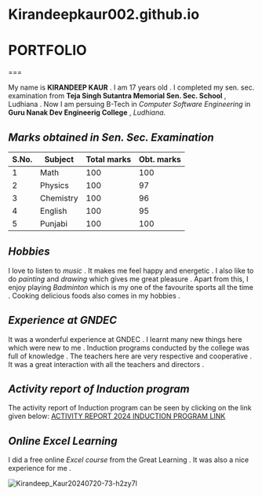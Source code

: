 # Kirandeepkaur002.github.io
# PORTFOLIO
===


My name is **KIRANDEEP KAUR** . I am 17 years old . I completed my sen. sec. examination from **Teja Singh Sutantra Memorial Sen. Sec. School** , Ludhiana . Now I am persuing B-Tech in _Computer Software Engineering_ in **Guru Nanak Dev Engineerig College** , *Ludhiana*.


## _Marks obtained in Sen. Sec. Examination_

S.No. | Subject | Total marks | Obt. marks
---|---|---|---
1 | Math | 100 | 100
2 | Physics | 100 | 97
3 | Chemistry | 100 | 96
4 | English | 100 | 95
5 | Punjabi | 100 | 100


## _Hobbies_

I love to listen to *music* . It makes me feel happy and energetic . I also like to do *painting* and *drawing* which gives me great pleasure . Apart from this, I enjoy playing *Badminton* which is my one of the favourite sports all the time . Cooking delicious foods also comes in my hobbies .

## _Experience at GNDEC_

It was a wonderful experience at GNDEC . I learnt many new things here which were new to me . Induction programs conducted by the college was full of knowledge . The teachers here are very respective and cooperative . It was a great interaction with all the teachers and directors .


## _Activity report of Induction program_


The activity report of Induction program can be seen by clicking on the link given below:
[ACTIVITY REPORT 2024 INDUCTION PROGRAM LINK](https://kirandeepkaur002.github.io/Kirandeepkaur004.github.io/)



## _Online Excel Learning_



I did a free online _Excel course_ from the Great Learning . It was also a nice experience for me .

![Kirandeep_Kaur20240720-73-h2zy7l](https://github.com/user-attachments/assets/aca62732-a65a-4c3f-aa1c-441995fcee3b)
